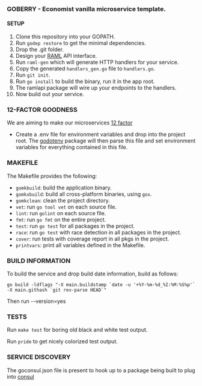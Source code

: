 ### GOBERRY - Economist vanilla microservice template.

#### SETUP

1. Clone this repository into your GOPATH.
2. Run ```godep restore``` to get the minimal dependencies.
3. Drop the .git folder.
4. Design your [RAML](http://raml.org) API interface.
5. Run ```raml-gen``` which will generate HTTP handlers for your service.
6. Copy the generated ```handlers_gen.go``` file to ```handlers.go```.
7. Run ```git init```.
8. Run ```go install``` to build the binary, run it in the app root.
9. The ramlapi package will wire up your endpoints to the handlers.
10. Now build out your service.

### 12-FACTOR GOODNESS

We are aiming to make our microservices [12 factor](http://12factor.net/)

* Create a .env file for environment variables and drop into the project root. The [godotenv](http://github.com/joho/godotenv) package will then parse this file and set environment
variables for everything contained in this file.

### MAKEFILE

The Makefile provides the following:

* `gomkbuild`: build the application binary.
* `gomkxbuild`: build all cross-platform binaries, using `gox`.
* `gomkclean`: clean the project directory.
* `vet`: run `go tool vet` on each source file.
* `lint`: run `golint` on each source file.
* `fmt`: run `go fmt` on the entire project.
* `test`: run `go test` for all packages in the project.
* `race`: run `go test` with race detection in all packages in the project.
* `cover`: run tests with coverage report in all pkgs in the project.
* `printvars`: print all variables defined in the Makefile.

### BUILD INFORMATION

To build the service and drop build date information, build as follows:

```go build -ldflags "-X main.buildstamp `date -u '+%Y-%m-%d_%I:%M:%S%p'` -X main.githash `git rev-parse HEAD`"```

Then run <binary> --version=yes

### TESTS

Run ```make test``` for boring old black and white test output.

Run ```pride``` to get nicely colorized test output.

### SERVICE DISCOVERY

The goconsul.json file is present to hook up to a package being built to plug into [consul](https://www.consul.io)